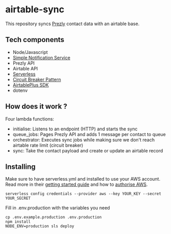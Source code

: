 # airtable-sync

This repository syncs [Prezly](https://www.prezly.com) contact data with an airtable base.

## Tech components

* Node/Javascript
* [Simple Notification Service](https://aws.amazon.com/sns/)
* Prezly API
* Airtable API
* [Serverless](https://www.serverless.com/framework/docs/)
* [Circuit Breaker Pattern](https://github.com/digitalbase/lambda-circuitbreaker-node)
* [AirtablePlus SDK](https://airtable-plus.js.org/)
* dotenv

##  How does it work ?

Four lambda functions:

* initialise: Listens to an endpoint (HTTP) and starts the sync
* queue_jobs: Pages Prezly API and adds 1 message per contact to queue
* orchestrator: Executes sync jobs while making sure we don't reach airtable rate limit (circuit breaker)
* sync: Take the contact payload and create or update an airtable record

## Installing

Make sure to have serverless.yml and installed to use your AWS account. Read more in their [getting started guide](https://www.serverless.com/framework/docs/getting-started/) and how to [authorise AWS](https://www.serverless.com/framework/docs/providers/aws/guide/credentials/).

```
serverless config credentials --provider aws --key YOUR_KEY --secret YOUR_SECRET
```

Fill in .env.production with the variables  you need

```
cp .env.example.production .env.production
npm install
NODE_ENV=production sls deploy
```
